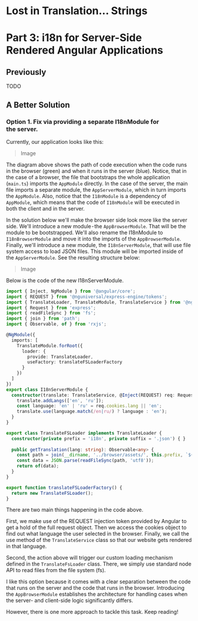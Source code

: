 # Lost in Translation... Strings
# Part 3: i18n for Server-Side Rendered Angular Applications

## Previously
TODO

## A Better Solution

### Option 1. Fix via providing a separate I18nModule for the server.

Currently, our application looks like this:

> Image

The diagram above shows the path of code execution when the code runs in the browser (green) and when it runs in the server (blue). Notice, that in the case of a browser, the file that bootstraps the whole application (`main.ts`) imports the `AppModule` directly. In the case of the server, the main file imports a separate module, the `AppServerModule`, which in turn imports the `AppModule`. Also, notice that the `I18nModule` is a dependency of `AppModule`, which means that the code of `I18nModule` will be executed in both the client and in the server.

In the solution below we'll make the browser side look more like the server side. We'll introduce a new module - the `AppBrowserModule`. That will be the module to be bootstrapped. We'll also rename the I18nModule to `I18nBrowserModule` and move it into the imports of the `AppBrowserModule`. Finally, we'll introduce a new module, the `I18nServerModule`, that will use file system access to load JSON files. This module will be imported inside of the `AppServerModule`. See the resulting structure below:

> Image

Below is the code of the new I18nServerModule.

```ts
import { Inject, NgModule } from '@angular/core';
import { REQUEST } from '@nguniversal/express-engine/tokens';
import { TranslateLoader, TranslateModule, TranslateService } from '@ngx-translate/core';
import { Request } from 'express';
import { readFileSync } from 'fs';
import { join } from 'path';
import { Observable, of } from 'rxjs';

@NgModule({
  imports: [
    TranslateModule.forRoot({
      loader: {
        provide: TranslateLoader,
        useFactory: translateFSLoaderFactory
      }
    })
  ]
})
export class I18nServerModule {
  constructor(translate: TranslateService, @Inject(REQUEST) req: Request) {
    translate.addLangs(['en', 'ru']);
    const language: 'en' | 'ru' = req.cookies.lang || 'en';
    translate.use(language.match(/en|ru/) ? language : 'en');
  }
}
```

```ts
export class TranslateFSLoader implements TranslateLoader {
  constructor(private prefix = 'i18n', private suffix = '.json') { }
  
  public getTranslation(lang: string): Observable<any> {
    const path = join(__dirname, '../browser/assets/', this.prefix, `${lang}${this.suffix}`);
    const data = JSON.parse(readFileSync(path, 'utf8'));
    return of(data);
  }
}

export function translateFSLoaderFactory() {
  return new TranslateFSLoader();
}
```

There are two main things happening in the code above.

First, we make use of the REQUEST injection token provided by Angular to get a hold of the full request object. Then we access the cookies object to find out what language the user selected in the browser. Finally, we call the use method of the `TranslateService` class so that our website gets rendered in that language.

Second, the action above will trigger our custom loading mechanism defined in the `TranslateFsLoader` class. There, we simply use standard node API to read files from the file system (fs).

I like this option because it comes with a clear separation between the code that runs on the server and the code that runs in the browser. Introducing the `AppBrowserModule` establishes the architecture for handling cases when the server- and client-side logic significantly differs.

However, there is one more approach to tackle this task. Keep reading!
